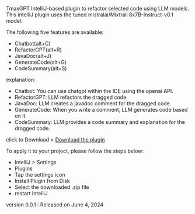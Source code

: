 
<!-- Plugin description -->
TmaxGPT
IntelliJ-based plugin to refactor selected code using LLM models.
This intelliJ plugin uses the tuned mistralai/Mixtral-8x7B-Instruct-v0.1 model.

The following five features are available:
- Chatbot(alt+C)
- RefactorGPT(alt+R)
- JavaDoc(alt+J)
- GenerateCode(alt+G)
- CodeSummary(alt+S)

explanation:
- Chatbot: You can use chatgpt within the IDE using the openai API.
- RefactorGPT: LLM refactors the dragged code.
- JavaDoc: LLM creates a javadoc comment for the dragged code.
- GenerateCode: When you write a comment, LLM generates code based on it.
- CodeSummary: LLM provides a code summary and explanation for the dragged code.

click to Download >
[Download the plugin](https://github.com/fbwogur121/Internship_TmaxSoft/raw/feature/11/TmaxGPT-0.0.1.zip)

To apply it to your project, please follow the steps below:
- IntelliJ > Settings
- Plugins
- Tap the settings icon
- Install Plugin from Disk
- Select the downloaded .zip file
- restart IntelliJ

version 0.0.1 : Released on June 4, 2024
<!-- Plugin description end -->
